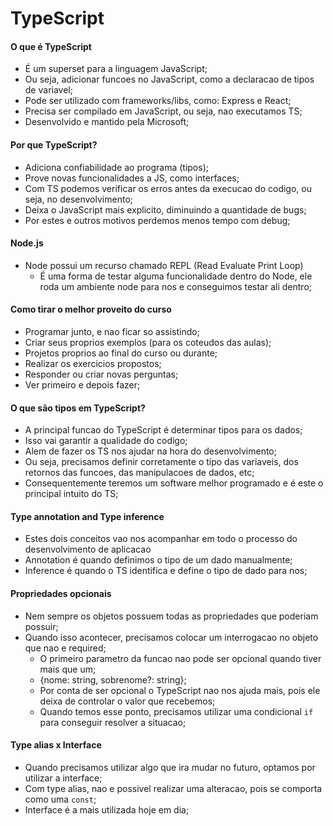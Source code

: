 # TypeScript

#### O que é TypeScript

- É um superset para a linguagem JavaScript;
- Ou seja, adicionar funcoes no JavaScript, como a declaracao de tipos de variavel;
- Pode ser utilizado com frameworks/libs, como: Express e React;
- Precisa ser compilado em JavaScript, ou seja, nao executamos TS;
- Desenvolvido e mantido pela Microsoft;

#### Por que TypeScript?

- Adiciona confiabilidade ao programa (tipos);
- Prove novas funcionalidades a JS, como interfaces;
- Com TS podemos verificar os erros antes da execucao do codigo, ou seja, no desenvolvimento;
- Deixa o JavaScript mais explicito, diminuindo a quantidade de bugs;
- Por estes e outros motivos perdemos menos tempo com debug;

#### Node.js

- Node possui um recurso chamado REPL (Read Evaluate Print Loop)
  - É uma forma de testar alguma funcionalidade dentro do Node, ele roda um ambiente node para nos e conseguimos testar ali dentro;

#### Como tirar o melhor proveito do curso

- Programar junto, e nao ficar so assistindo;
- Criar seus proprios exemplos (para os coteudos das aulas);
- Projetos proprios ao final do curso ou durante;
- Realizar os exercicios propostos;
- Responder ou criar novas perguntas;
- Ver primeiro e depois fazer;

#### O que são tipos em TypeScript?

- A principal funcao do TypeScript é determinar tipos para os dados;
- Isso vai garantir a qualidade do codigo;
- Alem de fazer os TS nos ajudar na hora do desenvolvimento;
- Ou seja, precisamos definir corretamente o tipo das variaveis, dos retornos das funcoes, das manipulacoes de dados, etc;
- Consequentemente teremos um software melhor programado e é este o principal intuito do TS;

#### Type annotation and Type inference

- Estes dois conceitos vao nos acompanhar em todo o processo do desenvolvimento de aplicacao
- Annotation é quando definimos o tipo de um dado manualmente;
- Inference é quando o TS identifica e define o tipo de dado para nos;

#### Propriedades opcionais

- Nem sempre os objetos possuem todas as propriedades que poderiam possuir;
- Quando isso acontecer, precisamos colocar um interrogacao no objeto que nao e required;
  - O primeiro parametro da funcao nao pode ser opcional quando tiver mais que um;
  - {nome: string, sobrenome?: string};
  - Por conta de ser opcional o TypeScript nao nos ajuda mais, pois ele deixa de controlar o valor que recebemos;
  - Quando temos esse ponto, precisamos utilizar uma condicional `if` para conseguir resolver a situacao;

#### Type alias x Interface

- Quando precisamos utilizar algo que ira mudar no futuro, optamos por utilizar a interface;
- Com type alias, nao e possivel realizar uma alteracao, pois se comporta como uma `const`;
- Interface é a mais utilizada hoje em dia;
